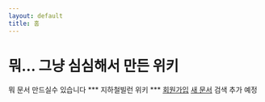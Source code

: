 ```yaml
---
layout: default
title: 홈
---
```


# 뭐... 그냥 심심해서 만든 위키
뭐 문서 만드실수 있습니다 
*** 지하철빌런 위키 ***
[회원가입](https://github.com/Kdy010010/Jiachull/issues/1)
[새 문서](https://github.com/Kdy010010/Jiachull/new/main)
검색 추가 예정

